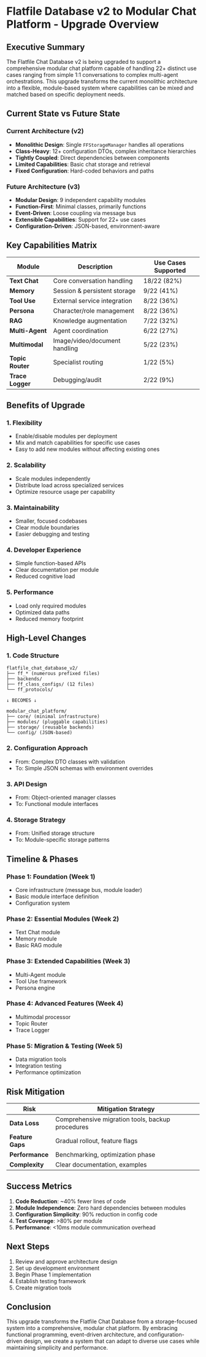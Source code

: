 # Flatfile Database v2 to Modular Chat Platform - Upgrade Overview

## Executive Summary

The Flatfile Chat Database v2 is being upgraded to support a comprehensive modular chat platform capable of handling 22+ distinct use cases ranging from simple 1:1 conversations to complex multi-agent orchestrations. This upgrade transforms the current monolithic architecture into a flexible, module-based system where capabilities can be mixed and matched based on specific deployment needs.

## Current State vs Future State

### Current Architecture (v2)
- **Monolithic Design**: Single `FFStorageManager` handles all operations
- **Class-Heavy**: 12+ configuration DTOs, complex inheritance hierarchies
- **Tightly Coupled**: Direct dependencies between components
- **Limited Capabilities**: Basic chat storage and retrieval
- **Fixed Configuration**: Hard-coded behaviors and paths

### Future Architecture (v3)
- **Modular Design**: 9 independent capability modules
- **Function-First**: Minimal classes, primarily functions
- **Event-Driven**: Loose coupling via message bus
- **Extensible Capabilities**: Support for 22+ use cases
- **Configuration-Driven**: JSON-based, environment-aware

## Key Capabilities Matrix

| Module | Description | Use Cases Supported |
|--------|-------------|---------------------|
| **Text Chat** | Core conversation handling | 18/22 (82%) |
| **Memory** | Session & persistent storage | 9/22 (41%) |
| **Tool Use** | External service integration | 8/22 (36%) |
| **Persona** | Character/role management | 8/22 (36%) |
| **RAG** | Knowledge augmentation | 7/22 (32%) |
| **Multi-Agent** | Agent coordination | 6/22 (27%) |
| **Multimodal** | Image/video/document handling | 5/22 (23%) |
| **Topic Router** | Specialist routing | 1/22 (5%) |
| **Trace Logger** | Debugging/audit | 2/22 (9%) |

## Benefits of Upgrade

### 1. **Flexibility**
- Enable/disable modules per deployment
- Mix and match capabilities for specific use cases
- Easy to add new modules without affecting existing ones

### 2. **Scalability**
- Scale modules independently
- Distribute load across specialized services
- Optimize resource usage per capability

### 3. **Maintainability**
- Smaller, focused codebases
- Clear module boundaries
- Easier debugging and testing

### 4. **Developer Experience**
- Simple function-based APIs
- Clear documentation per module
- Reduced cognitive load

### 5. **Performance**
- Load only required modules
- Optimized data paths
- Reduced memory footprint

## High-Level Changes

### 1. **Code Structure**
```
flatfile_chat_database_v2/
├── ff_* (numerous prefixed files)
├── backends/
├── ff_class_configs/ (12 files)
└── ff_protocols/

↓ BECOMES ↓

modular_chat_platform/
├── core/ (minimal infrastructure)
├── modules/ (pluggable capabilities)
├── storage/ (reusable backends)
└── config/ (JSON-based)
```

### 2. **Configuration Approach**
- From: Complex DTO classes with validation
- To: Simple JSON schemas with environment overrides

### 3. **API Design**
- From: Object-oriented manager classes
- To: Functional module interfaces

### 4. **Storage Strategy**
- From: Unified storage structure
- To: Module-specific storage patterns

## Timeline & Phases

### Phase 1: Foundation (Week 1)
- Core infrastructure (message bus, module loader)
- Basic module interface definition
- Configuration system

### Phase 2: Essential Modules (Week 2)
- Text Chat module
- Memory module
- Basic RAG module

### Phase 3: Extended Capabilities (Week 3)
- Multi-Agent module
- Tool Use framework
- Persona engine

### Phase 4: Advanced Features (Week 4)
- Multimodal processor
- Topic Router
- Trace Logger

### Phase 5: Migration & Testing (Week 5)
- Data migration tools
- Integration testing
- Performance optimization

## Risk Mitigation

| Risk | Mitigation Strategy |
|------|-------------------|
| **Data Loss** | Comprehensive migration tools, backup procedures |
| **Feature Gaps** | Gradual rollout, feature flags |
| **Performance** | Benchmarking, optimization phase |
| **Complexity** | Clear documentation, examples |

## Success Metrics

1. **Code Reduction**: ~40% fewer lines of code
2. **Module Independence**: Zero hard dependencies between modules
3. **Configuration Simplicity**: 90% reduction in config code
4. **Test Coverage**: >80% per module
5. **Performance**: <10ms module communication overhead

## Next Steps

1. Review and approve architecture design
2. Set up development environment
3. Begin Phase 1 implementation
4. Establish testing framework
5. Create migration tools

## Conclusion

This upgrade transforms the Flatfile Chat Database from a storage-focused system into a comprehensive, modular chat platform. By embracing functional programming, event-driven architecture, and configuration-driven design, we create a system that can adapt to diverse use cases while maintaining simplicity and performance.